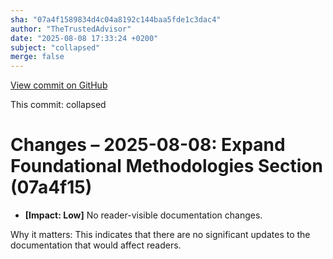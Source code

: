 ```yaml
---
sha: "07a4f1589834d4c04a8192c144baa5fde1c3dac4"
author: "TheTrustedAdvisor"
date: "2025-08-08 17:33:24 +0200"
subject: "collapsed"
merge: false
---
```


[View commit on GitHub](https://github.com/TheTrustedAdvisor/FabricAdoptionFramework/commit/07a4f1589834d4c04a8192c144baa5fde1c3dac4)

This commit: collapsed

# Changes – 2025-08-08: Expand Foundational Methodologies Section (07a4f15)

- **[Impact: Low]** No reader-visible documentation changes.

Why it matters: This indicates that there are no significant updates to the documentation that would affect readers.
